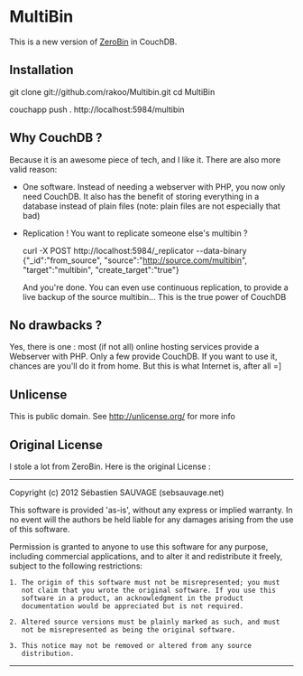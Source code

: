 # MultiBin

This is a new version of
[ZeroBin](https://github.com/sebsauvage/ZeroBin) in CouchDB.

## Installation

  git clone git://github.com/rakoo/Multibin.git
  cd MultiBin
  
  couchapp push . http://localhost:5984/multibin

## Why CouchDB ?

Because it is an awesome piece of tech, and I like it. There are also
more valid reason:

- One software. Instead of needing a webserver with PHP, you now only
  need CouchDB. It also has the benefit of storing everything in a
  database instead of plain files (note: plain files are not especially
      that bad)
- Replication ! You want to replicate someone else's multibin ?
  
  curl -X POST http://localhost:5984/_replicator --data-binary {"_id":"from_source", "source":"http://source.com/multibin", "target":"multibin", "create_target":"true"}

  And you're done. You can even use continuous replication, to provide a
  live backup of the source multibin... This is the true power of
  CouchDB

## No drawbacks ?

Yes, there is one : most (if not all) online hosting
services provide a Webserver with PHP. Only a few provide CouchDB. If
you want to use it, chances are you'll do it from home. But this is what
Internet is, after all =]

## Unlicense

This is public domain. See http://unlicense.org/ for more info

## Original License

I stole a lot from ZeroBin. Here is the original License : 

------------------------------------------------------------------------------

Copyright (c) 2012 Sébastien SAUVAGE (sebsauvage.net)

  This software is provided 'as-is', without any express or implied
  warranty.  In no event will the authors be held liable for any damages
  arising from the use of this software.

  Permission is granted to anyone to use this software for any purpose,
  including commercial applications, and to alter it and redistribute it
  freely, subject to the following restrictions:

    1. The origin of this software must not be misrepresented; you must
       not claim that you wrote the original software. If you use this
       software in a product, an acknowledgment in the product
       documentation would be appreciated but is not required.

    2. Altered source versions must be plainly marked as such, and must
       not be misrepresented as being the original software.

    3. This notice may not be removed or altered from any source
       distribution.

  ------------------------------------------------------------------------------

